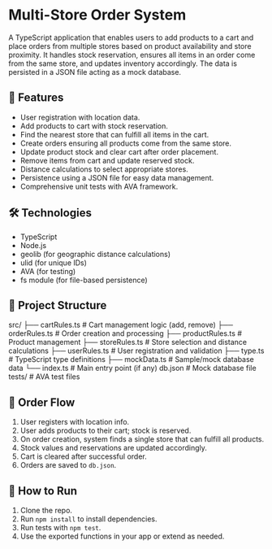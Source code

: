 # Multi-Store Order System

A TypeScript application that enables users to add products to a cart and place orders from multiple stores based on product availability and store proximity. It handles stock reservation, ensures all items in an order come from the same store, and updates inventory accordingly. The data is persisted in a JSON file acting as a mock database.

## 🚀 Features

- User registration with location data.
- Add products to cart with stock reservation.
- Find the nearest store that can fulfill all items in the cart.
- Create orders ensuring all products come from the same store.
- Update product stock and clear cart after order placement.
- Remove items from cart and update reserved stock.
- Distance calculations to select appropriate stores.
- Persistence using a JSON file for easy data management.
- Comprehensive unit tests with AVA framework.

## 🛠 Technologies

- TypeScript
- Node.js
- geolib (for geographic distance calculations)
- ulid (for unique IDs)
- AVA (for testing)
- fs module (for file-based persistence)

## 📂 Project Structure

src/
├── cartRules.ts # Cart management logic (add, remove)
├── orderRules.ts # Order creation and processing
├── productRules.ts # Product management
├── storeRules.ts # Store selection and distance calculations
├── userRules.ts # User registration and validation
├── type.ts # TypeScript type definitions
├── mockData.ts # Sample/mock database data
└── index.ts # Main entry point (if any)
db.json # Mock database file
tests/ # AVA test files

## 🚚 Order Flow

1. User registers with location info.
2. User adds products to their cart; stock is reserved.
3. On order creation, system finds a single store that can fulfill all products.
4. Stock values and reservations are updated accordingly.
5. Cart is cleared after successful order.
6. Orders are saved to `db.json`.

## 🔧 How to Run

1. Clone the repo.
2. Run `npm install` to install dependencies.
3. Run tests with `npm test`.
4. Use the exported functions in your app or extend as needed.
